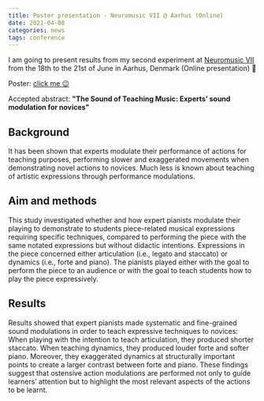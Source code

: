 ```yaml
---
title: Poster presentation - Neuromusic VII @ Aarhus (Online)
date: 2021-04-08
categories: news
tags: conference
---
```


I am going to present results from my second experiment at [Neuromusic VII](https://www.fondazione-mariani.org/en/neuromusic7) from the 18th to the 21st of June in Aarhus, Denmark (Online presentation) 🌵

Poster: [click me 😉](https://github.com/atsukotominaga/talk/blob/master/2021/Neuromusic.pdf)

Accepted abstract: **"The Sound of Teaching Music: Experts’ sound modulation for novices"**

## Background
It has been shown that experts modulate their performance of actions for teaching purposes, performing slower and exaggerated movements when demonstrating novel actions to novices. Much less is known about teaching of artistic expressions through performance modulations.

## Aim and methods
This study investigated whether and how expert pianists modulate their playing to demonstrate to students piece-related musical expressions requiring specific techniques, compared to performing the piece with the same notated expressions but without didactic intentions. Expressions in the piece concerned either articulation (i.e., legato and staccato) or dynamics (i.e., forte and piano). The pianists played either with the goal to perform the piece to an audience or with the goal to teach students how to play the piece expressively.

## Results
Results showed that expert pianists made systematic and fine-grained sound modulations in order to teach expressive techniques to novices: When playing with the intention to teach articulation, they produced shorter staccato. When teaching dynamics, they produced louder forte and softer piano. Moreover, they exaggerated dynamics at structurally important points to create a larger contrast between forte and piano. These findings suggest that ostensive action modulations are performed not only to guide learners’ attention but to highlight the most relevant aspects of the actions to be learnt.